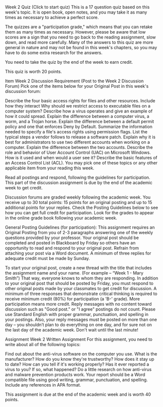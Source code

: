 Week 2 Quiz (Click to start quiz)
This is a 17 question quiz based on this week's topic.  It is open book, open notes, and you may take it as many times as necessary to achieve a perfect score. 


The quizzes are a "participation grade," which means that you can retake them as many times as necessary. However, please be aware that low scores are a sign that you need to go back to the reading assignment, slow down, and read more carefully. Many of the answers to this quiz are more general in nature and may not be found in this week's chapters, so you may have to do some extra research for the answers.

You need to take the quiz by the end of the week to earn credit.

This quiz is worth 20 points.

Item
Week 2 Discussion Requirement (Post to the Week 2 Discussion Forum)
Pick one of the items below for your Original Post in this week's discussion forum:

Describe the four basic access rights for files and other resources. Include how they interact
Why should we restrict access to executable files on a computer system?
Describe how a virus operates and give an example of how it could spread.
Explain the difference between a computer virus, a worm, and a Trojan horse.
Explain the difference between a default permit policy and one that enforces Deny by Default.
Summarize the information needed to specify a file's access rights using permission flags.
List the typical steps a vendor follows to release a software patch.
Explain why it is best for administrators to use two different accounts when working on a computer. Explain the difference between the two accounts.
Describe the role and behavior of User Account Control (UAC) on Microsoft Windows. How is it used and when would a user see it?
Describe the basic features of an Access Control List (ACL).
You may pick one of these topics or any other applicable item from your reading this week.




Read all postings and respond, following the guidelines for participation. This part of the discussion assignment is due by the end of the academic week to get credit.

Discussion forums are graded weekly following the academic week. You receive up to 30 total points: 15 points for an original posting and up to 15 additional points for your replies. Check the Posting Guidelines below to see how you can get full credit for participation. Look for the grades to appear in the online grade book following your academic week.




General Posting Guidelines (for participation):  This assignment requires an Original Posting from you of 2-3 paragraphs answering one of the weekly questions provided by your professor. Your original post should be completed and posted in Blackboard by Friday so others have an opportunity to read and respond to your original post.  Refrain from attaching your post via a Word document.  A minimum of three replies for adequate credit must be made by Sunday.

To start your original post, create a new thread with the title that includes the assignment name and your name.  (For example – “Week 1 - Mary Smith”) That way, everyone knows to whom they are responding.  In addition to your original post that should be posted by Friday, you must respond to other original posts made by your classmates to get credit for discussion.  A minimum of three responses that demonstrate critical thinking is required to receive minimum credit (80%) for participation (a 'B-' grade).  More participation means more credit. Reply messages with no content toward discussion such as "Good post." or "I agree" postings do not count. Please use Standard English with proper grammar, punctuation, and spelling in your postings. Also, your reply messages must be posted on more than one day – you shouldn’t plan to do everything on one day, and for sure not on the last day of the academic week. Don't wait until the last minute!

 

Assignment
Week 2 Written Assignment
For this assignment, you need to write about all of the following topics:

Find out about the anti-virus software on the computer you use. 
What is the manufacturer?  How do you know they're trustworthy?
How does it stay up to date?
How can you tell if it's working properly?
Has it ever reported a virus to you? If so, what happened?
Do a little research on how anti-virus and malware prevention products work.
Your report should be a Word compatible file using good writing, grammar, punctuation, and spelling. Include any references in APA format.

This assignment is due at the end of the academic week and is worth 40 points.